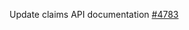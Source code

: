 Update claims API documentation [#4783](https://github.com/department-of-veterans-affairs/vets-api/pull/4783)
